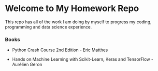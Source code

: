# Welcome to My Homework Repo

This repo has all of the work I am doing by myself to progress my coding, programming and data science experience. 

### Books
- Python Crash Course 2nd Edition - Eric Matthes

- Hands on Machine Learning with Scikit-Learn, Keras and TensorFlow - Aurélien Geron
